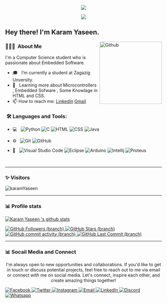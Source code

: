 <p align="center"><img src="https://i.imgur.com/9WKUrGg.png"/></p>
<p align="center"><img src="https://i.imgur.com/A6bWGFl.gif"/></p>

<h2> Hey there! I'm Karam Yaseen.</h2>

<img width="200" align="right" alt="Github" src="https://user-images.githubusercontent.com/48678280/88862734-4903af80-d201-11ea-968b-9c939d88a37c.gif" />

<h3> 👨🏻‍💻 &nbsp;About Me </h3>

I'm a Computer Science student who is passionate about Embedded Software.

- 🎓 &nbsp; I’m currently a student at Zagazig Unversity.
- 🌱 &nbsp; Learning more about Microcontrollers , Embedded Sofware , Some Knowlage in HTML and CSS. 
- 📫 How to reach me: [Linkedin](https://www.linkedin.com/in/karam-yaseen) [Gmail](mailto:karamyaseen725@gmail.com)

<h3>  &nbsp;🛠️ Languages and Tools:</h3>


- 💻 &nbsp;
![Python](https://img.shields.io/badge/-Python-333333?style=flat&logo=python)
![C](https://img.shields.io/badge/-C-black?style=flat-square&logo=c)
![HTML](https://img.shields.io/badge/-HTML5-black??style=flat&logo=html5&logoColor=red)
![CSS](https://img.shields.io/badge/-CSS3-black?style=flat&logo=css3&logoColor=blue)
![Java](https://img.shields.io/badge/java-black?style=flat&logo=openjdk&logoColor=red)

- ⚙️ &nbsp;
![Git](https://img.shields.io/badge/-Git-333333?style=flat&logo=git)
![GitHub](https://img.shields.io/badge/-GitHub-333333?style=flat&logo=github)

- 🔧 &nbsp;
![Visual Studio Code](https://img.shields.io/badge/-Visual%20Studio%20Code-333333?style=flat&logo=visual-studio-code&logoColor=007ACC)
![Eclipse](https://img.shields.io/badge/-Eclipse-333333?style=flat&logo=eclipse-ide&logoColor=2C2255)
![Arduino](https://img.shields.io/badge/Arduino_IDE-00979D?style=flat&logo=arduino&logoColor=white)
![Intellij](https://img.shields.io/badge/IntelliJ_IDEA-1039f2.svg?style=flat&logo=intellij-idea&logoColor=white)
![Proteus](https://img.shields.io/badge/Proteus-002147?style=flat&logo=proteus&logoColor=white&style=for-the-badge)

  
<br/>

---------------------------------------------------------------------------------------------------------------------------------------------------------------------------------
### ✨ Visitors 

<p align="left"> <img src="https://komarev.com/ghpvc/?username=karamYaseen" alt="karamYaseen" /> </p>

---------------------------------------------------------------------------------------------------------------------------------------------------------------------------------

### 📊 Profile stats
[![Karam Yaseen 's github stats](https://github-readme-stats.vercel.app/api?username=karamYaseen&show_icons=true&title_color=fff&icon_color=79ff97&text_color=9f9f9f&bg_color=151515)](https://github.com/karamYaseen/github-readme-stats)


  <a href="https://github.com/KaramYaseen">
    <img src="https://img.shields.io/github/followers/KaramYaseen?label=Follow&style=social&logoColor=white&style=for-the-badge" alt="GitHub Followers (branch)" />
</a>

<a href="https://github.com/KaramYaseen">
    <img src="https://img.shields.io/github/stars/KaramYaseen?logoColor=white&style=social&style=for-the-badge" alt="GitHub Stars (branch)" />
</a>

<a href="https://github.com/KaramYaseen">
    <img alt="GitHub commit activity (branch)" src="https://img.shields.io/github/commit-activity/m/KaramYaseen/KaramYaseen">
</a>

<a href="https://github.com/KaramYaseen">
    <img src="https://img.shields.io/github/last-commit/KaramYaseen/KaramYaseen?style=social&logoColor=white&style=for-the-badge" alt="GitHub Last Commit (branch)" />
</a>
<br />

---------------------------------------------------------------------------------------------------------------------------------------------------------------------------------
### 📊 Socail Media and Connect
<p align="center">I'm always open to new opportunities and collaborations. If you'd like to get in touch or discuss potential projects, feel free to reach out to me via email or connect with me on social media. Let's connect, inspire each other, and create amazing things together!</p>
<div align="center">
<div align="left">
  <a href="https://www.facebook.com/profile.php?id=100085141807370&mibextid=ZbWKwL/">
    <img src="https://img.shields.io/badge/Facebook-1877f2?logo=facebook&logoColor=white&style=for-the-badge" alt="Facebook" />
  </a>
  <a href="https://twitter.com/KaramYaseen13?s=09/">
    <img src="https://img.shields.io/badge/Twitter-1da1f2?logo=twitter&logoColor=white&style=for-the-badge" alt="Twitter" />
  </a>
  <a href="https://instagram.com/kemoy_aseen?igshid=MGNiNDI5ZTU=/">
    <img src="https://img.shields.io/badge/Instagram-833ab4?logo=instagram&logoColor=white&style=for-the-badge" alt="Instagram" />
  </a>
  <a href="mailto:karamyaseen725@gmail.com">
    <img src="https://img.shields.io/badge/Email-b23121?logo=gmail&logoColor=white&style=for-the-badge" alt="Email" />
  </a>
  <a href="https://www.linkedin.com/in/karam-yaseen-6b83b8235/">
    <img src="https://img.shields.io/badge/LinkedIn-0a66c2?logo=linkedin&logoColor=white&style=for-the-badge" alt="LinkedIn" />
  </a>
  <a href="https://discord.com/#4292/">
    <img src="https://img.shields.io/badge/Discord-d20962?logo=discord&logoColor=white&style=for-the-badge" alt="Discord" />
  </a>
  <a href="https://wa.me/qr/UF2OV6ZRZSCYN1/">
<img src="https://img.shields.io/badge/Whatsapp-d20962?logo=whatsapp&logoColor=white&style=for-the-badge" alt="Whatsapp" />
  </a>
</div>
<!--- 💼 &nbsp; Working as an Embedded firmware internship at GOODIX Egypt.--!>
